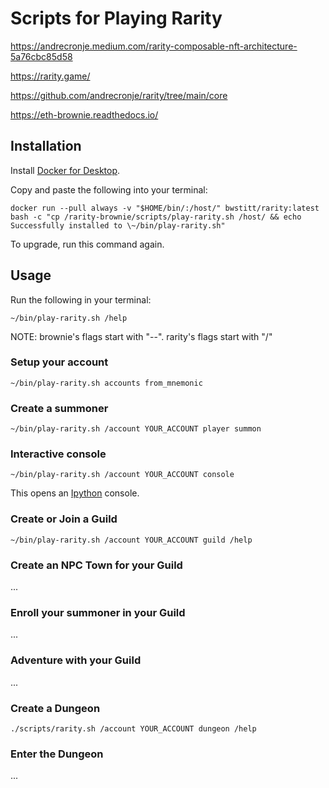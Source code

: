 # Scripts for Playing Rarity

<https://andrecronje.medium.com/rarity-composable-nft-architecture-5a76cbc85d58>

<https://rarity.game/>

<https://github.com/andrecronje/rarity/tree/main/core>

<https://eth-brownie.readthedocs.io/>

## Installation

Install [Docker for Desktop](https://www.docker.com/products/docker-desktop).

Copy and paste the following into your terminal:

    docker run --pull always -v "$HOME/bin/:/host/" bwstitt/rarity:latest bash -c "cp /rarity-brownie/scripts/play-rarity.sh /host/ && echo Successfully installed to \~/bin/play-rarity.sh"

To upgrade, run this command again.

## Usage

Run the following in your terminal:

    ~/bin/play-rarity.sh /help

NOTE: brownie's flags start with "--". rarity's flags start with "/"

### Setup your account

    ~/bin/play-rarity.sh accounts from_mnemonic

### Create a summoner

    ~/bin/play-rarity.sh /account YOUR_ACCOUNT player summon

### Interactive console

    ~/bin/play-rarity.sh /account YOUR_ACCOUNT console

This opens an [Ipython](https://ipython.org/) console.

### Create or Join a Guild

    ~/bin/play-rarity.sh /account YOUR_ACCOUNT guild /help

### Create an NPC Town for your Guild

...

### Enroll your summoner in your Guild

...

### Adventure with your Guild

...

### Create a Dungeon

    ./scripts/rarity.sh /account YOUR_ACCOUNT dungeon /help

### Enter the Dungeon

...
